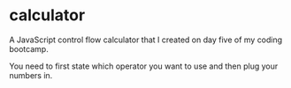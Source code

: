# calculator
A JavaScript control flow calculator that I created on day five of my coding bootcamp.

You need to first state which operator you want to use and then plug your numbers in.
